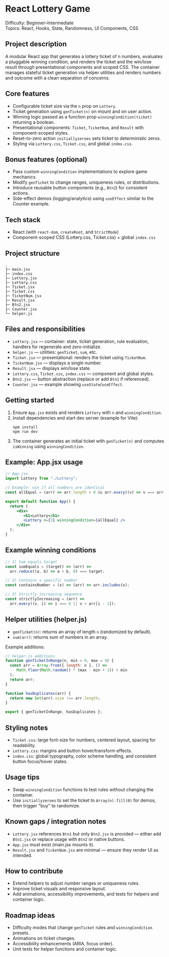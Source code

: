 # React Lottery Game

Difficulty: Beginner–Intermediate  
Topics: React, Hooks, State, Randomness, UI Components, CSS

## Project description
A modular React app that generates a lottery ticket of n numbers, evaluates a pluggable winning condition, and renders the ticket and the win/lose result through presentational components and scoped CSS. The container manages stateful ticket generation via helper utilities and renders numbers and outcome with a clean separation of concerns.

## Core features
- Configurable ticket size via the `n` prop on `Lottery`.
- Ticket generation using `genTicket(n)` on mount and on user action.
- Winning logic passed as a function prop `winningCondition(ticket)` returning a boolean.
- Presentational components: `Ticket`, `TicketNum`, and `Result` with component-scoped styles.
- Reset-to-zero action `initiallyzeroes` sets ticket to deterministic zeros.
- Styling via `Lottery.css`, `Ticket.css`, and global `index.css`.

## Bonus features (optional)
- Pass custom `winningCondition` implementations to explore game mechanics.
- Modify `genTicket` to change ranges, uniqueness rules, or distributions.
- Introduce reusable button components (e.g., `Btn2`) for consistent actions.
- Side-effect demos (logging/analytics) using `useEffect` similar to the Counter example.

## Tech stack
- React (with `react-dom`, `createRoot`, and `StrictMode`)
- Component-scoped CSS (Lottery.css, Ticket.css) + global `index.css`

## Project structure
```
.
├─ main.jsx
├─ index.css
├─ Lottery.jsx
├─ Lottery.css
├─ Ticket.jsx
├─ Ticket.css
├─ TicketNum.jsx
├─ Result.jsx
├─ Btn2.jsx
├─ Counter.jsx
└─ helper.js
```

## Files and responsibilities
- `Lottery.jsx` — container: state, ticket generation, rule evaluation, handlers for regenerate and zero-initialize.
- `helper.js` — utilities: `genTicket`, `sum`, etc.
- `Ticket.jsx` — presentational: renders the ticket using `TicketNum`.
- `TicketNum.jsx` — displays a single number.
- `Result.jsx` — displays win/lose state.
- `Lottery.css`, `Ticket.css`, `index.css` — component and global styles.
- `Btn2.jsx` — button abstraction (replace or add `Btn1` if referenced).
- `Counter.jsx` — example showing `useState`/`useEffect`.

## Getting started
1. Ensure `App.jsx` exists and renders `Lottery` with `n` and `winningCondition`.
2. Install dependencies and start dev server (example for Vite):
    ```
    npm install
    npm run dev
    ```
3. The container generates an initial ticket with `genTicket(n)` and computes `isWinning` using `winningCondition`.

## Example: App.jsx usage
```jsx
// App.jsx
import Lottery from "./Lottery";

// Example: win if all numbers are identical
const allEqual = (arr) => arr.length > 0 && arr.every((v) => v === arr[0]);

export default function App() {
  return (
     <div>
        <h1>Lottery</h1>
        <Lottery n={3} winningCondition={allEqual} />
     </div>
  );
}
```

## Example winning conditions
```jsx
// 1) Sum equals target
const sumEquals = (target) => (arr) =>
  arr.reduce((a, b) => a + b, 0) === target;

// 2) Contains a specific number
const containsNumber = (x) => (arr) => arr.includes(x);

// 3) Strictly increasing sequence
const strictlyIncreasing = (arr) =>
  arr.every((v, i) => i === 0 || v > arr[i - 1]);
```

## Helper utilities (helper.js)
- `genTicket(n)`: returns an array of length `n` (randomized by default).
- `sum(arr)`: returns sum of numbers in an array.

Example additions:
```js
// helper.js additions
function genTicketInRange(n, min = 0, max = 9) {
  const arr = Array.from({ length: n }, () =>
     Math.floor(Math.random() * (max - min + 1)) + min
  );
  return arr;
}

function hasDuplicates(arr) {
  return new Set(arr).size !== arr.length;
}

export { genTicketInRange, hasDuplicates };
```

## Styling notes
- `Ticket.css`: large font-size for numbers, centered layout, spacing for readability.
- `Lottery.css`: margins and button hover/transform effects.
- `index.css`: global typography, color scheme handling, and consistent button focus/hover states.

## Usage tips
- Swap `winningCondition` functions to test rules without changing the container.
- Use `initiallyzeroes` to set the ticket to `Array(n).fill(0)` for demos, then trigger "buy" to randomize.

## Known gaps / integration notes
- `Lottery.jsx` references `Btn1` but only `Btn2.jsx` is provided — either add `Btn1.jsx` or replace usage with `Btn2` or native buttons.
- `App.jsx` must exist (main.jsx mounts it).
- `Result.jsx` and `TicketNum.jsx` are minimal — ensure they render UI as intended.

## How to contribute
- Extend helpers to adjust number ranges or uniqueness rules.
- Improve ticket visuals and responsive layout.
- Add animations, accessibility improvements, and tests for helpers and container logic.

## Roadmap ideas
- Difficulty modes that change `genTicket` rules and `winningCondition` presets.
- Animations on ticket changes.
- Accessibility enhancements (ARIA, focus order).
- Unit tests for helper functions and container logic.
